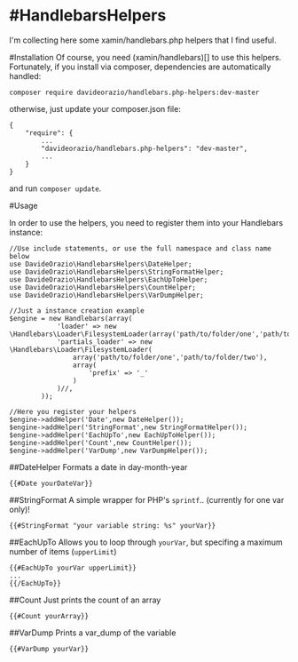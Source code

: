 #HandlebarsHelpers
===============

I'm collecting here some xamin/handlebars.php helpers that I find useful.

#Installation
Of course, you need (xamin/handlebars)[] to use this helpers.
Fortunately, if you install via composer, dependencies are automatically handled:

    composer require davideorazio/handlebars.php-helpers:dev-master

otherwise, just update your composer.json file:

    {
        "require": {
            ...
            "davideorazio/handlebars.php-helpers": "dev-master",
            ...
        }
    }

and run `composer update`.

#Usage

In order to use the helpers, you need to register them into your Handlebars instance:

    //Use include statements, or use the full namespace and class name below
    use DavideOrazio\HandlebarsHelpers\DateHelper;
    use DavideOrazio\HandlebarsHelpers\StringFormatHelper;
    use DavideOrazio\HandlebarsHelpers\EachUpToHelper;
    use DavideOrazio\HandlebarsHelpers\CountHelper;
    use DavideOrazio\HandlebarsHelpers\VarDumpHelper;

    //Just a instance creation example
    $engine = new Handlebars(array(
                'loader' => new \Handlebars\Loader\FilesystemLoader(array('path/to/folder/one','path/to/folder/two')),
                'partials_loader' => new \Handlebars\Loader\FilesystemLoader(
                    array('path/to/folder/one','path/to/folder/two'),
                    array(
                        'prefix' => '_'
                    )
                )//,
            ));

    //Here you register your helpers
    $engine->addHelper('Date',new DateHelper());
    $engine->addHelper('StringFormat',new StringFormatHelper());
    $engine->addHelper('EachUpTo',new EachUpToHelper());
    $engine->addHelper('Count',new CountHelper());
    $engine->addHelper('VarDump',new VarDumpHelper());

##DateHelper
Formats a date in day-month-year

    {{#Date yourDateVar}}

##StringFormat
A simple wrapper for PHP's `sprintf`.. (currently for one var only)!

    {{#StringFormat "your variable string: %s" yourVar}}

##EachUpTo
Allows you to loop through `yourVar`, but specifing a maximum number of items (`upperLimit`)
    
    {{#EachUpTo yourVar upperLimit}}
    ...
    {{/EachUpTo}}

##Count
Just prints the count of an array
    
    {{#Count yourArray}}

##VarDump
Prints a var_dump of the variable

    {{#VarDump yourVar}}
